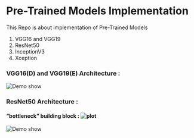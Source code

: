 # Pre-Trained Models Implementation

This Repo is about implementation of Pre-Trained Models
1. VGG16 and VGG19
2. ResNet50
3. InceptionV3
4. Xception

### VGG16(D) and VGG19(E) Architecture : 
![Demo show](https://pytorch.org/assets/images/vgg.png)

### ResNet50 Architecture : 
#### “bottleneck” building block : ![plot](https://i.stack.imgur.com/kbiIG.png)
![Demo show](https://iq.opengenus.org/content/images/2020/03/Screenshot-from-2020-03-20-15-49-54.png)
